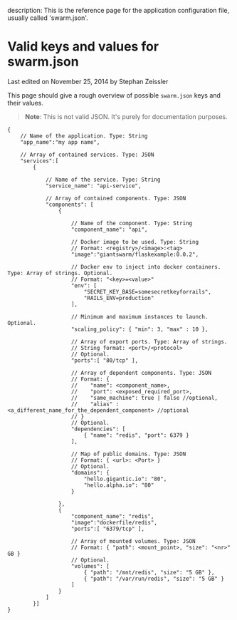 description: This is the reference page for the application configuration file, usually called 'swarm.json'.

# Valid keys and values for swarm.json

<p class="lastmod">Last edited on November 25, 2014 by Stephan Zeissler</p>

This page should give a rough overview of possible `swarm.json` keys and their values.

> **Note**:
> This is not valid JSON. It's purely for documentation purposes. 

```
{
    // Name of the application. Type: String
    "app_name":"my app name",

    // Array of contained services. Type: JSON
    "services":[
        {   

            // Name of the service. Type: String
            "service_name": "api-service",

            // Array of contained components. Type: JSON
            "components": [
                {

                    // Name of the component. Type: String
                    "component_name": "api",

                    // Docker image to be used. Type: String 
                    // Format: <registry>/<image>:<tag>
                    "image":"giantswarm/flaskexample:0.0.2",

                    // Docker env to inject into docker containers. Type: Array of strings. Optional.
                    // Format: "<key>=<value>"
                    "env": [
                        "SECRET_KEY_BASE=somesecretkeyforrails",
                        "RAILS_ENV=production"
                    ],

                    // Minimum and maximum instances to launch. Optional.
                    "scaling_policy": { "min": 3, "max" : 10 },

                    // Array of export ports. Type: Array of strings.
                    // String format: <port>/<protocol>
                    // Optional.
                    "ports":[ "80/tcp" ],

                    // Array of dependent components. Type: JSON
                    // Format: { 
                    //    "name": <component_name>, 
                    //    "port": <exposed_required_port>, 
                    //    "same_machine": true | false //optional,
                    //    "alias" : <a_different_name_for_the_dependent_component> //optional
                    // }
                    // Optional.
                    "dependencies": [
                        { "name": "redis", "port": 6379 }
                    ],

                    // Map of public domains. Type: JSON
                    // Format: { <url>: <Port> }
                    // Optional.
                    "domains": {
                        "hello.gigantic.io": "80",
                        "hello.alpha.io": "80"
                    }

                },
                {
                    "component_name": "redis",
                    "image":"dockerfile/redis",
                    "ports":[ "6379/tcp" ],

                    // Array of mounted volumes. Type: JSON
                    // Format: { "path": <mount_point>, "size": "<nr>" GB }
                    // Optional.
                    "volumes": [
                        { "path": "/mnt/redis", "size": "5 GB" },
                        { "path": "/var/run/redis", "size": "5 GB" }
                    ]
                }
            ]
        }]
}
```
<!--
see
https://git.giantswarm.io/giantswarm/cli/blob/master/dist/examples/api_0.sample.json
https://git.giantswarm.io/giantswarm/user-config/blob/master/user_config.go
-->